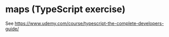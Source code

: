 # maps (TypeScript exercise)

See https://www.udemy.com/course/typescript-the-complete-developers-guide/
